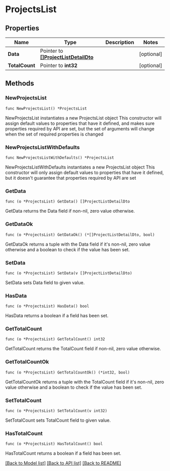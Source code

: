 # ProjectsList

## Properties

Name | Type | Description | Notes
------------ | ------------- | ------------- | -------------
**Data** | Pointer to [**[]ProjectListDetailDto**](ProjectListDetailDto.md) |  | [optional] 
**TotalCount** | Pointer to **int32** |  | [optional] 

## Methods

### NewProjectsList

`func NewProjectsList() *ProjectsList`

NewProjectsList instantiates a new ProjectsList object
This constructor will assign default values to properties that have it defined,
and makes sure properties required by API are set, but the set of arguments
will change when the set of required properties is changed

### NewProjectsListWithDefaults

`func NewProjectsListWithDefaults() *ProjectsList`

NewProjectsListWithDefaults instantiates a new ProjectsList object
This constructor will only assign default values to properties that have it defined,
but it doesn't guarantee that properties required by API are set

### GetData

`func (o *ProjectsList) GetData() []ProjectListDetailDto`

GetData returns the Data field if non-nil, zero value otherwise.

### GetDataOk

`func (o *ProjectsList) GetDataOk() (*[]ProjectListDetailDto, bool)`

GetDataOk returns a tuple with the Data field if it's non-nil, zero value otherwise
and a boolean to check if the value has been set.

### SetData

`func (o *ProjectsList) SetData(v []ProjectListDetailDto)`

SetData sets Data field to given value.

### HasData

`func (o *ProjectsList) HasData() bool`

HasData returns a boolean if a field has been set.

### GetTotalCount

`func (o *ProjectsList) GetTotalCount() int32`

GetTotalCount returns the TotalCount field if non-nil, zero value otherwise.

### GetTotalCountOk

`func (o *ProjectsList) GetTotalCountOk() (*int32, bool)`

GetTotalCountOk returns a tuple with the TotalCount field if it's non-nil, zero value otherwise
and a boolean to check if the value has been set.

### SetTotalCount

`func (o *ProjectsList) SetTotalCount(v int32)`

SetTotalCount sets TotalCount field to given value.

### HasTotalCount

`func (o *ProjectsList) HasTotalCount() bool`

HasTotalCount returns a boolean if a field has been set.


[[Back to Model list]](../README.md#documentation-for-models) [[Back to API list]](../README.md#documentation-for-api-endpoints) [[Back to README]](../README.md)


